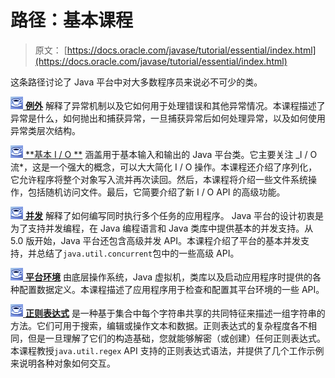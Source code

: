 # 路径：基本课程

> 原文： [https://docs.oracle.com/javase/tutorial/essential/index.html](https://docs.oracle.com/javase/tutorial/essential/index.html)

这条路径讨论了 Java 平台中对大多数程序员来说必不可少的类。

[![Trail icon](img/0689397fa9cc4e369d63fc92b3bb6f38.jpg) **例外**](exceptions/index.html) 解释了异常机制以及它如何用于处理错误和其他异常情况。本课程描述了异常是什么，如何抛出和捕获异常，一旦捕获异常后如何处理异常，以及如何使用异常类层次结构。

[![Trail icon](img/0689397fa9cc4e369d63fc92b3bb6f38.jpg) **基本 I / O **](io/index.html) 涵盖用于基本输入和输出的 Java 平台类。它主要关注 _I / O 流*，这是一个强大的概念，可以大大简化 I / O 操作。本课程还介绍了序列化，它允许程序将整个对象写入流并再次读回。然后，本课程将介绍一些文件系统操作，包括随机访问文件。最后，它简要介绍了新 I / O API 的高级功能。

[![Trail icon](img/0689397fa9cc4e369d63fc92b3bb6f38.jpg) **并发**](concurrency/index.html) 解释了如何编写同时执行多个任务的应用程序。 Java 平台的设计初衷是为了支持并发编程，在 Java 编程语言和 Java 类库中提供基本的并发支持。从 5.0 版开始，Java 平台还包含高级并发 API。本课程介绍了平台的基本并发支持，并总结了`java.util.concurrent`包中的一些高级 API。

[![Trail icon](img/0689397fa9cc4e369d63fc92b3bb6f38.jpg) **平台环境**](environment/index.html) 由底层操作系统，Java 虚拟机，类库以及启动应用程序时提供的各种配置数据定义。本课程描述了应用程序用于检查和配置其平台环境的一些 API。

[![Trail icon](img/0689397fa9cc4e369d63fc92b3bb6f38.jpg) **正则表达式**](regex/index.html) 是一种基于集合中每个字符串共享的共同特征来描述一组字符串的方法。它们可用于搜索，编辑或操作文本和数据。正则表达式的复杂程度各不相同，但是一旦理解了它们的构造基础，您就能够解密（或创建）任何正则表达式。本课程教授`java.util.regex` API 支持的正则表达式语法，并提供了几个工作示例来说明各种对象如何交互。